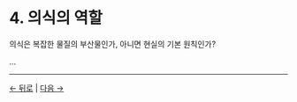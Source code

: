 # 4. 의식의 역할

의식은 복잡한 물질의 부산물인가, 아니면 현실의 기본 원칙인가?

...

---
<div class="navigation-links">
<a href="03_현실의_구조.md" class="nav-link prev-link">← 뒤로</a> | <a href="05_우리는_왜_여기_의식적_존재로_있는가.md" class="nav-link next-link">다음 →</a>
</div>
